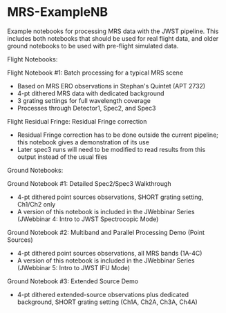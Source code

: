 # MRS-ExampleNB
Example notebooks for processing MRS data with the JWST pipeline.  This includes both notebooks that should be used for real flight data, and older ground notebooks to be used with pre-flight simulated data.

Flight Notebooks:

Flight Notebook #1: Batch processing for a typical MRS scene
* Based on MRS ERO observations in Stephan's Quintet (APT 2732)
* 4-pt dithered MRS data with dedicated background
* 3 grating settings for full wavelength coverage
* Processes through Detector1, Spec2, and Spec3

Flight Residual Fringe: Residual Fringe correction
* Residual Fringe correction has to be done outside the current pipeline; this notebook gives a demonstration of its use
* Later spec3 runs will need to be modified to read results from this output instead of the usual files

Ground Notebooks:

Ground Notebook #1: Detailed Spec2/Spec3 Walkthrough
* 4-pt dithered point sources observations, SHORT grating setting, Ch1/Ch2 only
* A version of this notebook is included in the JWebbinar Series (JWebbinar 4: Intro to JWST Spectrocopic Mode)

Ground Notebook #2: Multiband and Parallel Processing Demo (Point Sources)
* 4-pt dithered point sources observations, all MRS bands (1A-4C)
* A version of this notebook is included in the JWebbinar Series (JWebbinar 5: Intro to JWST IFU Mode)

Ground Notebook #3: Extended Source Demo
* 4-pt dithered extended-source observations plus dedicated background, SHORT grating setting (Ch1A, Ch2A, Ch3A, Ch4A)
